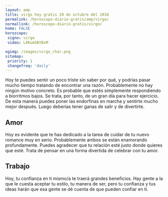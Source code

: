 ```yaml
---
layout: amp
title: virgo hoy gratis 20 de octubre del 2018 
permalink: /horoscopo-diario-gratis/amp/virgo/
normallink: /horoscopo-diario-gratis/virgo/
home: FALSE
horoscopo:
 signo: virgo
 video: L8KumSBtBxM

ogimg: /images/virgo_char.png
sitemap:
 priority: 1
 changefreq: 'daily'
---
```



Hoy te puedes sentir un poco triste sin saber por qué, y podrías pasar mucho tiempo tratando de encontrar una razón. Probablemente no hay ningún motivo concreto. Es probable que estés simplemente respondiendo a biorritmos bajos. Se trata, por tanto, de un gran día para hacer ejercicio. De esta manera puedes poner las endorfinas en marcha y sentirte mucho mejor después. Luego deberías tener ganas de salir y de divertirte.

## Amor

Hoy es evidente que te has dedicado a la tarea de cuidar de tu nuevo romance muy en serio. Probablemente ambos se están enamorando profundamente. Puedes agradecer que tu relación esté justo donde quieres que esté. Trata de pensar en una forma divertida de celebrar con tu amor.

## Trabajo

Hoy, tu confianza en ti mismo/a te traerá grandes beneficios. Hay gente a la que le cuesta aceptar tu estilo, tu manera de ser, pero tu confianza y tus ideas harán que esa gente se dé cuenta de que pueden confiar en ti.
